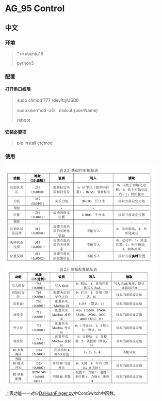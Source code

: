 # AG_95 Control
## 中文
### 环境
>">=ubuntu18
> 
> python3

### 配置
#### 打开串口权限
>sudo chmod 777 /dev/ttyUSB0 
> 
>sudo usermod -aG　dialout {userName}
> 
> reboot
#### 安装必要项
> pip install crcmod
### 使用
![img.png](pdfInfor/img.png)
![img_1.png](pdfInfor/img_1.png)

上表功能一一对应[DaHuanFinger.py](/DaHuanFinger.py)中ComSwitch中函数。